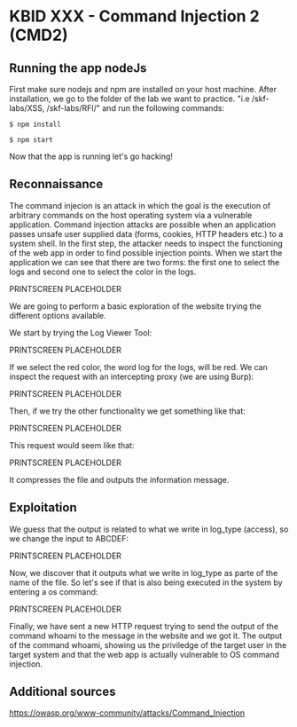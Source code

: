 # KBID XXX - Command Injection 2 (CMD2)

## Running the app nodeJs

First make sure nodejs and npm are installed on your host machine.
After installation, we go to the folder of the lab we want to practice.
"i.e /skf-labs/XSS, /skf-labs/RFI/" and run the following commands:

```
$ npm install
```

```
$ npm start
```

Now that the app is running let's go hacking!

## Reconnaissance

The command injecion is an attack in which the goal is the execution of
arbitrary commands on the host operating system via a vulnerable
application. Command injection attacks are possible when an application
passes unsafe user supplied data (forms, cookies, HTTP headers etc.) to
a system shell. In the first step, the attacker needs to inspect the
functioning of the web app in order to find possible injection points.
When we start the application we can see that there are two forms: the first one to select the logs and second one to select the color
in the logs.

PRINTSCREEN PLACEHOLDER

We are going to perform a basic exploration of the website trying the different options available.

We start by trying the Log Viewer Tool:

PRINTSCREEN PLACEHOLDER

If we select the red color, the word log for the logs, will be red.
We can inspect the request with an intercepting proxy \(we are using
Burp\):

PRINTSCREEN PLACEHOLDER

Then, if we try the other functionality we get something like that:

PRINTSCREEN PLACEHOLDER

This request would seem like that:

PRINTSCREEN PLACEHOLDER

It compresses the file and outputs the information message.

## Exploitation

We guess that the output is related to what we write in log_type (access), so we change the input to ABCDEF:

PRINTSCREEN PLACEHOLDER

Now, we discover that it outputs what we write in log_type as parte of the name of the file. So let's see if that is also being executed in the system by entering a os command:

PRINTSCREEN PLACEHOLDER

Finally, we have sent a new HTTP request trying to send the output of the command
whoami to the message in the website and we got it.
The output of the command whoami, showing us the priviledge
of the target user in the target system and that the web app is actually
vulnerable to OS command injection.

## Additional sources

https://owasp.org/www-community/attacks/Command_Injection
